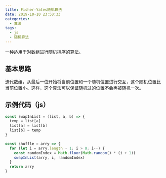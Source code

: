 ```yaml
---
title: Fisher-Yates随机算法
date: 2019-10-10 23:50:33
categories:
  - 算法
tags:
  - js
  - 随机算法
---
```


一种适用于对数组进行随机排序的算法。

<!-- more -->

## 基本思路

迭代数组，从最后一位开始将当前位置和一个随机位置进行交互，这个随机位置比当前位置小。这样，这个算法可以保证随机过的位置不会再被随机一次。

## 示例代码（js）

```js
const swapInList = (list, a, b) => {
  temp = list[a]
  list[a] = list[b]
  list[b] = temp
}

const shuffle = arry => {
  for (let i = arry.length - 1; i > 0; i--) {
    const randomIndex = Math.floor(Math.random() * (i + 1))
    swapInList(arry, i, randomIndex)
  }
  return arry
}
```
